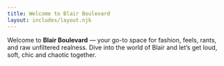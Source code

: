 ```yaml
---
title: Welcome to Blair Boulevard
layout: includes/layout.njk
---
```

Welcome to **Blair Boulevard** — your go-to space for fashion, feels, rants, and raw unfiltered realness. Dive into the world of Blair and let’s get loud, soft, chic and chaotic together.
